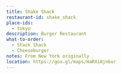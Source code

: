 ```yaml
---
title: Shake Shack
restaurant-id: shake_shack
place-ids:
  - tokyo
description: Burger Restaurant
what-to-order:
  - Stack Shack
  - Cheeseburger
notes: From New York originally
location: https://goo.gl/maps/HaRXi8jn6xr
---
```

